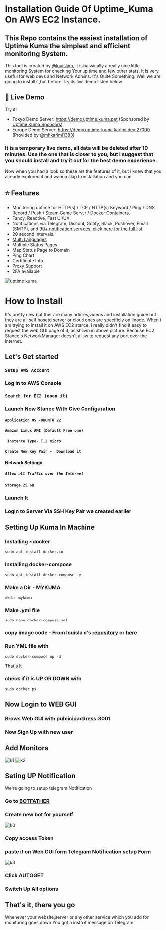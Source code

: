 # Installation Guide Of Uptime_Kuma On AWS EC2 Instance.



## This Repo contains the easiest installation of Uptime Kuma the simplest and efficient monitoring System.
This tool is created by [@louislam](https://github.com/louislam), it is bassically a really nice little monitoring System for checking Your up time and few other stats.
It is very useful for web devs and Network Admins. It's Quite Something.
Well we are going to install it,but before Try its  live demo listed below
## 🥔 Live Demo

Try it!

- Tokyo Demo Server: https://demo.uptime.kuma.pet (Sponsored by [Uptime Kuma Sponsors](https://github.com/louislam/uptime-kuma#%EF%B8%8F-sponsors))
- Europe Demo Server: https://demo.uptime-kuma.karimi.dev:27000 (Provided by [@mhkarimi1383](https://github.com/mhkarimi1383))

### It is a temporary live demo, all data will be deleted after 10 minutes. Use the one that is closer to you, but I suggest that you should install and try it out for the best demo experience.


Now when you had a look so these are the features of it, but i knew that you already explored it and wanna skip to installation and you can


## ⭐ Features

* Monitoring uptime for HTTP(s) / TCP / HTTP(s) Keyword / Ping / DNS Record / Push / Steam Game Server / Docker Containers.
* Fancy, Reactive, Fast UI/UX.
* Notifications via Telegram, Discord, Gotify, Slack, Pushover, Email (SMTP), and [90+ notification services, click here for the full list](https://github.com/louislam/uptime-kuma/tree/master/src/components/notifications).
* 20 second intervals.
* [Multi Languages](https://github.com/louislam/uptime-kuma/tree/master/src/languages)
* Multiple Status Pages
* Map Status Page to Domain
* Ping Chart
* Certificate Info
* Proxy Support
* 2FA available

![uptime kuma](https://user-images.githubusercontent.com/61248381/207638893-ec43e1ed-0aed-4819-a806-9af23cf4e8d3.PNG)


# How to Install 

It's pretty new but ther are many articles,videos and installation guide but they are all self hosetd server or cloud ones are specificly on linode.
When i am trying to install it on AWS EC2 stance, i really didn't find it easy to request the web GUI page of it, as shown in above picture. Because EC2 Stance's NetworkManager doesn't allow to request any port over the internet.



## Let's Get started


###  `Setup AWS Account`


### Log in to AWS Console


### `Search for EC2 (open it)`


### Launch New Stance With Give Configuration


#### `Application OS -UBUNTU 22`

#### `Amazon Linux AMI (Default Free one)`

#### ` Instance Type- T.2 micro`

#### `Create New Key Pair -  Download it`


#### Network Settingd


##### `Allow all Traffic over the Internet` 

#### `Storage 25 GB`

### Launch It


### Login to Server Via SSH Key Pair we created earlier


## Setting Up Kuma In Machine


###  Installing ~docker
`sudo apt install docker.io`

### Installing docker-compose
`sudo apt install docker-compose -y`

### Make a Dir - MYKUMA
`mkdir mykuma`

### Make .yml file 
`sudo nano docker-compose.yml`

### copy image code - From louislam's [repository](https://github.com/louislam/uptime-kuma/blob/master/docker/docker-compose.yml) or [here](https://github.com/offseckalki/uptime_kuma/blob/main/docker-compose.yml)

### Run YML file with
`sudo docker-compose up -d`

That's it

### check if it is UP OR DOWN with
`sudo docker ps`

## Now Login to WEB GUI 
### Brows Web GUI with  publicipaddress:3001
### Now Sign Up with new user 

## Add Monitors 

![k1](https://user-images.githubusercontent.com/61248381/207663323-ecda9cf9-e9a3-48ed-b77a-2f7bf82c5b79.jpg)
![k2](https://user-images.githubusercontent.com/61248381/207662918-03c57048-0b19-4c4c-8b6e-8b6b06565773.PNG)


## Seting UP Notification
We're going to setup telegram Notification 

### Go to [BOTFATHER](https://t.me/BotFather)

### Create new bot for yourself

![k0](https://user-images.githubusercontent.com/61248381/207662975-fda5e76c-6811-4405-8d36-132e4c1ce97d.PNG)

### Copy access Token

### paste it on Web GUI form Telegram Notification setup Form 

![k3](https://user-images.githubusercontent.com/61248381/207663097-16cafe53-d727-4309-8fd6-fdba01eb3ffd.PNG)


### Click AUTOGET

### Switch Up All options 

## That's it, there you go


Whenever your website,server or any other service which you add for monitoring goes down You got a instant message on Telegram.
